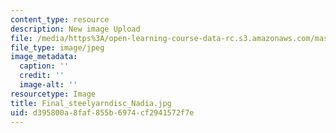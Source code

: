 ```yaml
---
content_type: resource
description: New image Upload
file: /media/https%3A/open-learning-course-data-rc.s3.amazonaws.com/mas-962-special-topics-new-textiles-spring-2010/d395800a8faf855b6974cf2941572f7e_Final_steelyarndisc_Nadia.jpg
file_type: image/jpeg
image_metadata:
  caption: ''
  credit: ''
  image-alt: ''
resourcetype: Image
title: Final_steelyarndisc_Nadia.jpg
uid: d395800a-8faf-855b-6974-cf2941572f7e
---
```

